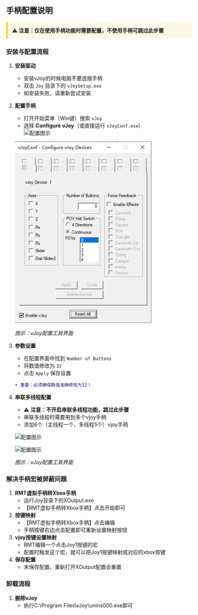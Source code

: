 ## 手柄配置说明

<div style="background: #fff8e6; padding: 12px; border-left: 4px solid #ffcc00; margin-bottom: 20px;">
⚠️ <strong>注意：仅在使用手柄功能时需要配置，不使用手柄可跳过此步骤</strong>
</div>

### 安装与配置流程

1. **安装驱动**  
   - 安装vJoy的时候电脑不要连接手柄
   - 双击 `Joy` 目录下的 `vJoySetup.exe`  
   - 如安装失败，请重新尝试安装

2. **配置手柄**  
   - 打开开始菜单（Win键）搜索 `vJoy`  
   - 选择 **Configure vJoy**（或直接运行 `vJoyConf.exe`）  
   ![配置图示](/RMT/Web/Images/Joy/JoyConfig.png) 

   ![配置图示](Images/Joy/JoyConfig.png) 
   
   *图示：vJoy配置工具界面*

3. **参数设置**  
   - 在配置界面中找到 `Number of Buttons`  
   - 将数值修改为 `32`  
   - 点击 `Apply` 保存设置  
   ```diff
   + 重要：必须确保数值准确修改为32！
4. **串联多线程配置**  
   - ⚠️ <strong>注意：不开启串联多线程功能，跳过此步骤</strong>
   - 串联多线程时需要用到多个vjoy手柄
   - 添加6个（主线程一个，多线程5个）vjoy手柄

   ![配置图示](/RMT/Web/Images/Joy/JoyMultiply.png) 

   ![配置图示](Images/Joy/JoyMultiply.png) 

   *图示：vJoy配置工具界面*

### 解决手柄宏被屏蔽问题

1. **RMT虚拟手柄转Xbox手柄**  
   - 运行Joy目录下的XOutput.exe
   - 【RMT虚拟手柄转Xbox手柄】点击开始即可
2. **按键映射**
   - 【RMT虚拟手柄转Xbox手柄】点击编辑
   - 手柄按键右边点击配置即可重新设置映射按钮
3. **vjoy按键设置映射**
   - RMT编辑一个点击Joy1按键的宏
   - 配置时触发这个宏，就可以把Joy1按键映射成对应的xbox按键
4. **保存配置**
   - 未保存配置，重新打开XOutput配置会重置

### 卸载流程
1. **删除vJoy**
   - 执行C:\Program Files\vJoy\unins000.exe即可